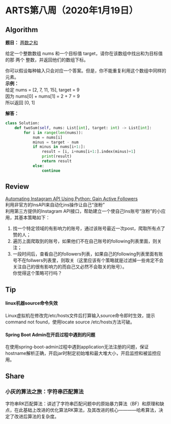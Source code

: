 # ARTS第八周（2020年1月19日）
## Algorithm<br/>
<b>题目：</b> [两数之和](https://leetcode-cn.com/explore/interview/card/top-interview-questions-easy/1/array/29/)

给定一个整数数组 nums 和一个目标值 target，请你在该数组中找出和为目标值的那 两个 整数，并返回他们的数组下标。

你可以假设每种输入只会对应一个答案。但是，你不能重复利用这个数组中同样的元素。<br>
<b>示例：</b> <br>
给定 nums = [2, 7, 11, 15], target = 9<br>
因为 nums[0] + nums[1] = 2 + 7 = 9<br>
所以返回 [0, 1]<br>

<b>解答：</b>
```Python
class Solution:
    def twoSum(self, nums: List[int], target: int) -> List[int]:
        for i in range(len(nums)):
            num = nums[i]
            minus = target - num
            if minus in nums[i+1:]:
                result = [i, i+nums[i+1:].index(minus)+1]
                print(result)
                return result
            else:
                continue

```
## Review<br/>
[Automating Instagram API Using Python: Gain Active Followers](https://hackernoon.com/automating-instagram-api-with-python-gain-followers-u115322z)<br>
利用非官方的InsAPI来自动化ins操作让自己“涨粉” <br>
利用第三方提供的Instagram API接口，帮助建立一个使自己Ins账号“涨粉”的小应用，其基本策略如下：
1. 找一个特定领域的有影响力的账号，通过该账号最近一次post，爬取所有点了赞的人；
2. 遍历上面爬取到的账号，如果他们不在自己账号的following列表里面，则关注；
3. 一段时间后，查看自己的followers列表，如果自己的following列表里面有账号不在follwers列表里，则取关（这里应该有个策略就是过滤掉一些肯定不会关注自己的很有影响力的而自己又必然不会取关的账号）。<br>
你觉得这个策略可行吗？

## Tip<br/>
#### linux机器source命令失效
Linux虚拟机在修改完/etc/hosts文件后打算输入source命令即时生效，提示command not found，使用locate source /etc/hosts方法可破。<br>
#### Spring Boot Admin在开启过程中遇到的问题
在使用spring-boot-admin过程中遇到application无法注册的问题，保证hostname解析正确，开启jar时制定初始堆和最大堆大小，开启监控和被监控应用。

## Share<br/>
### 小灰的算法之旅：字符串匹配算法<br>
字符串RK匹配算法：讲述了字符串匹配问题中的原始暴力算法（BF）和原理和缺点，在此基础上改进的优化算法RK算法，及其改进的核心————哈希算法，决定了改进后算法的复杂度。
